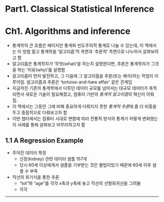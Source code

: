# Part1. Classical Statistical Inference
# Ch1. Algorithms and inference 
* 통계학의 큰 흐름은 베이지안 통게와 빈도주의적 통계로 나눌 수 있는데, 이 책에서는 이 방법 말고 통계학을 ‘알고리즘’적 측면과 ‘추론적’ 측면으로 나누어서 살펴보려고 함
* 알고리즘은 통계학자가 ‘무엇(what)‘을 하는지 설명한다면, 추론은 통계학자가 그것을 하는 ‘이유(why)’를 설명함
* 알고리즘이 먼저 발전하고, 그 다음에 그 알고리즘을 추론(또는 해석)하는 작업이 이루어짐. 알고리즘과 추론은 ‘tortoise-and-hare affair’ 같은 관계임
* 지금까진 기존의 통계학에서 다루던 데이터 규모를 넘어서는 대규모 데이터가 축적되면서 새로운 기술이 필요해졌고, 컴퓨터 기반의 *통계적 알고리즘*의 혁신이 이뤄짐.
* 이 책에서는 그동안 그에 비해 중요하게 다뤄지지 못한 *통계적 추론*에 좀 더 비중을 두고 중점적으로 다뤄보고자 함 
* 이번 챕터에서는 컴퓨터 시대로 변함에 따라 전통적 방식의 통계가 어떻게 변화했는지 사례를 통해 살펴보고 마무리하고자 함

## 1.1 A Regression Example
* 주어진 데이터 특징
	* 신장(kidney) 관련 데이터 샘플 157개
	* 당시 60세 이상에게서 샘플을 기부받는 것은 불법이었기 때문에 60세 이후 샘플 수 부족
* 직선의 회기식을 통한 추론
	* “tot”와 “age”를 각각 x축과 y축에 놓고 직선의 선형회귀선을 그려봄  
	* 각각
---

